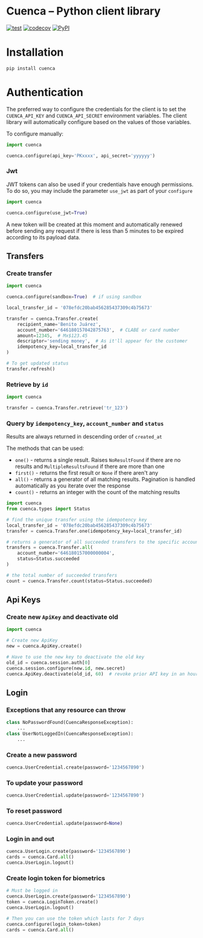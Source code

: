 # Cuenca – Python client library

[![test](https://github.com/cuenca-mx/cuenca-python/workflows/test/badge.svg)](https://github.com/cuenca-mx/cuenca-python/actions?query=workflow%3Atest)
[![codecov](https://codecov.io/gh/cuenca-mx/cuenca-python/branch/main/graph/badge.svg)](https://codecov.io/gh/cuenca-mx/cuenca-python)
[![PyPI](https://img.shields.io/pypi/v/cuenca.svg)](https://pypi.org/project/cuenca/)

# Installation

`pip install cuenca`

# Authentication

The preferred way to configure the credentials for the client is to set the
`CUENCA_API_KEY` and `CUENCA_API_SECRET` environment variables. The client
library will automatically configure based on the values of those variables.

To configure manually:
```python
import cuenca

cuenca.configure(api_key='PKxxxx', api_secret='yyyyyy')
```

### Jwt

JWT tokens can also be used if your credentials have enough permissions. To
do so, you may include the parameter `use_jwt` as part of your `configure`

```python
import cuenca

cuenca.configure(use_jwt=True)
```

A new token will be created at this moment and automatically renewed before
sending any request if there is less than 5 minutes to be expired according
to its payload data.


## Transfers

### Create transfer

```python
import cuenca

cuenca.configure(sandbox=True)  # if using sandbox

local_transfer_id = '078efdc20bab456285437309c4b75673'

transfer = cuenca.Transfer.create(
    recipient_name='Benito Juárez',
    account_number='646180157042875763',  # CLABE or card number
    amount=12345,  # Mx$123.45
    descriptor='sending money',  # As it'll appear for the customer
    idempotency_key=local_transfer_id
)

# To get updated status
transfer.refresh()
```


### Retrieve by `id`

```python
import cuenca

transfer = cuenca.Transfer.retrieve('tr_123')
```

### Query by `idempotency_key`, `account_number` and `status`

Results are always returned in descending order of `created_at`

The methods that can be used:
- `one()` - returns a single result. Raises `NoResultFound` if there are no
results and `MultipleResultsFound` if there are more than one
- `first()` - returns the first result or `None` if there aren't any
- `all()` - returns a generator of all matching results. Pagination is handled
automatically as you iterate over the response
- `count()` - returns an integer with the count of the matching results

```python
import cuenca
from cuenca.types import Status

# find the unique transfer using the idempotency key
local_transfer_id = '078efdc20bab456285437309c4b75673'
transfer = cuenca.Transfer.one(idempotency_key=local_transfer_id)

# returns a generator of all succeeded transfers to the specific account
transfers = cuenca.Transfer.all(
    account_number='646180157000000004',
    status=Status.succeeded
)

# the total number of succeeded transfers
count = cuenca.Transfer.count(status=Status.succeeded)
```

## Api Keys

### Create new `ApiKey` and deactivate old
```python
import cuenca

# Create new ApiKey
new = cuenca.ApiKey.create()

# Have to use the new key to deactivate the old key
old_id = cuenca.session.auth[0]
cuenca.session.configure(new.id, new.secret)
cuenca.ApiKey.deactivate(old_id, 60)  # revoke prior API key in an hour
```

## Login


### Exceptions that any resource can throw
```python
class NoPasswordFound(CuencaResponseException):
    ...
class UserNotLoggedIn(CuencaResponseException):
    ...
```

### Create a new password
```python
cuenca.UserCredential.create(password='1234567890')
```

### To update your password
```python
cuenca.UserCredential.update(password='1234567890')
```

### To reset password
```python
cuenca.UserCredential.update(password=None)
```

### Login in and out
```python
cuenca.UserLogin.create(password='1234567890')
cards = cuenca.Card.all()
cuenca.UserLogin.logout()
```

### Create login token for biometrics
```python
# Must be logged in
cuenca.UserLogin.create(password='1234567890')
token = cuenca.LoginToken.create()
cuenca.UserLogin.logout()

# Then you can use the token which lasts for 7 days
cuenca.configure(login_token=token)
cards = cuenca.Card.all()
```
